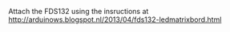 Attach the FDS132 using the insructions at http://arduinows.blogspot.nl/2013/04/fds132-ledmatrixbord.html

